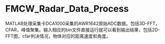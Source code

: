 # FMCW_Radar_Data_Process
MATLAB处理采集卡DCA1000采集的AWR1642原始ADC数据。包括3D-FFT，CFAR，峰值聚集。输入相应的bin文件直接运行就可以看到输出结果，包括2D-FFT图，cfar判决情况，物体对应的距离速度和角度。
